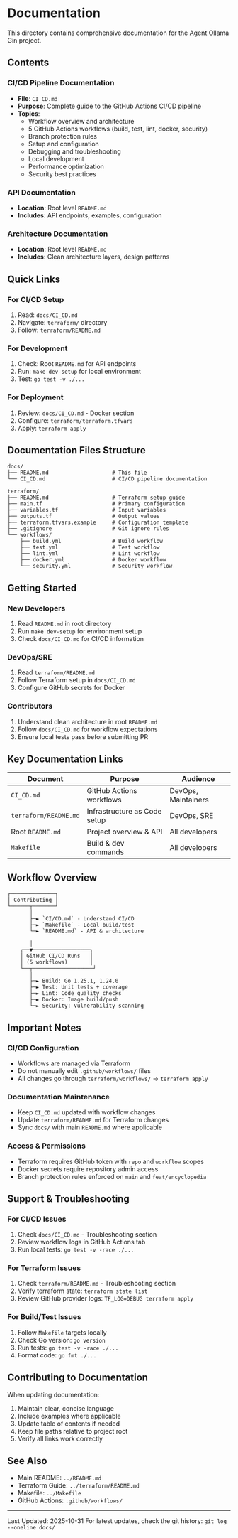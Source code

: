 # Documentation

This directory contains comprehensive documentation for the Agent Ollama Gin project.

## Contents

### CI/CD Pipeline Documentation
- **File**: `CI_CD.md`
- **Purpose**: Complete guide to the GitHub Actions CI/CD pipeline
- **Topics**:
  - Workflow overview and architecture
  - 5 GitHub Actions workflows (build, test, lint, docker, security)
  - Branch protection rules
  - Setup and configuration
  - Debugging and troubleshooting
  - Local development
  - Performance optimization
  - Security best practices

### API Documentation
- **Location**: Root level `README.md`
- **Includes**: API endpoints, examples, configuration

### Architecture Documentation
- **Location**: Root level `README.md`
- **Includes**: Clean architecture layers, design patterns

## Quick Links

### For CI/CD Setup
1. Read: `docs/CI_CD.md`
2. Navigate: `terraform/` directory
3. Follow: `terraform/README.md`

### For Development
1. Check: Root `README.md` for API endpoints
2. Run: `make dev-setup` for local environment
3. Test: `go test -v ./...`

### For Deployment
1. Review: `docs/CI_CD.md` - Docker section
2. Configure: `terraform/terraform.tfvars`
3. Apply: `terraform apply`

## Documentation Files Structure

```
docs/
├── README.md                    # This file
└── CI_CD.md                     # CI/CD pipeline documentation
```

```
terraform/
├── README.md                    # Terraform setup guide
├── main.tf                      # Primary configuration
├── variables.tf                 # Input variables
├── outputs.tf                   # Output values
├── terraform.tfvars.example     # Configuration template
├── .gitignore                   # Git ignore rules
└── workflows/
    ├── build.yml                # Build workflow
    ├── test.yml                 # Test workflow
    ├── lint.yml                 # Lint workflow
    ├── docker.yml               # Docker workflow
    └── security.yml             # Security workflow
```

## Getting Started

### New Developers
1. Read `README.md` in root directory
2. Run `make dev-setup` for environment setup
3. Check `docs/CI_CD.md` for CI/CD information

### DevOps/SRE
1. Read `terraform/README.md`
2. Follow Terraform setup in `docs/CI_CD.md`
3. Configure GitHub secrets for Docker

### Contributors
1. Understand clean architecture in root `README.md`
2. Follow `docs/CI_CD.md` for workflow expectations
3. Ensure local tests pass before submitting PR

## Key Documentation Links

| Document | Purpose | Audience |
|----------|---------|----------|
| `CI_CD.md` | GitHub Actions workflows | DevOps, Maintainers |
| `terraform/README.md` | Infrastructure as Code setup | DevOps, SRE |
| Root `README.md` | Project overview & API | All developers |
| `Makefile` | Build & dev commands | All developers |

## Workflow Overview

```
┌──────────────┐
│ Contributing │
└──────┬───────┘
       │
       ├─► `CI/CD.md` - Understand CI/CD
       ├─► `Makefile` - Local build/test
       └─► `README.md` - API & architecture
       
       │
    ┌──▼──────────────────┐
    │ GitHub CI/CD Runs   │
    │ (5 workflows)       │
    └──┬───────────────────┘
       │
       ├─► Build: Go 1.25.1, 1.24.0
       ├─► Test: Unit tests + coverage
       ├─► Lint: Code quality checks
       ├─► Docker: Image build/push
       └─► Security: Vulnerability scanning
```

## Important Notes

### CI/CD Configuration
- Workflows are managed via Terraform
- Do not manually edit `.github/workflows/` files
- All changes go through `terraform/workflows/` → `terraform apply`

### Documentation Maintenance
- Keep `CI_CD.md` updated with workflow changes
- Update `terraform/README.md` for Terraform changes
- Sync `docs/` with main `README.md` where applicable

### Access & Permissions
- Terraform requires GitHub token with `repo` and `workflow` scopes
- Docker secrets require repository admin access
- Branch protection rules enforced on `main` and `feat/encyclopedia`

## Support & Troubleshooting

### For CI/CD Issues
1. Check `docs/CI_CD.md` - Troubleshooting section
2. Review workflow logs in GitHub Actions tab
3. Run local tests: `go test -v -race ./...`

### For Terraform Issues
1. Check `terraform/README.md` - Troubleshooting section
2. Verify terraform state: `terraform state list`
3. Review GitHub provider logs: `TF_LOG=DEBUG terraform apply`

### For Build/Test Issues
1. Follow `Makefile` targets locally
2. Check Go version: `go version`
3. Run tests: `go test -v -race ./...`
4. Format code: `go fmt ./...`

## Contributing to Documentation

When updating documentation:
1. Maintain clear, concise language
2. Include examples where applicable
3. Update table of contents if needed
4. Keep file paths relative to project root
5. Verify all links work correctly

## See Also

- Main README: `../README.md`
- Terraform Guide: `../terraform/README.md`
- Makefile: `../Makefile`
- GitHub Actions: `.github/workflows/`

---

Last Updated: 2025-10-31
For latest updates, check the git history: `git log --oneline docs/`
